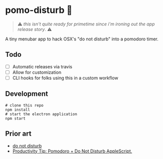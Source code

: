 pomo-disturb :tomato:
===

> :warning: _this isn't quite ready for primetime since i'm ironing out the app release story_. :warning:

A tiny menubar app to hack OSX's "do not disturb" into a pomodoro timer.


Todo
---

- [ ] Automatic releases via travis
- [ ] Allow for customization
- [ ] CLI hooks for folks using this in a custom workflow

Development
---

```shell
# clone this repo
npm install
# start the electron application
npm start
```

Prior art
---

- [do not disturb](https://github.com/sindresorhus/do-not-disturb)
- [Productivity Tip: Pomodoro + Do Not Disturb AppleScript.](https://medium.com/@mrdoro/productivity-tip-pomodoro-donotdisturb-applescript-c8a069e92bb4)
